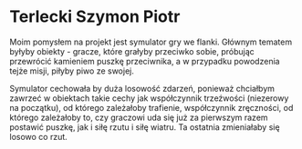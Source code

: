 # Terlecki Szymon Piotr

Moim pomysłem na projekt jest symulator gry we flanki. Głównym tematem byłyby obiekty - gracze, które grałyby przeciwko sobie, próbując przewrócić kamieniem puszkę przeciwnika, a w przypadku powodzenia tejże misji, piłyby piwo ze swojej. 

Symulator cechowała by duża losowość zdarzeń, ponieważ chciałbym zawrzeć w obiektach takie cechy jak współczynnik trzeźwości (niezerowy na początku), od którego zależałoby trafienie, współczynnik zręczności, od którego zależałoby to, czy graczowi uda się już za pierwszym razem postawić puszkę, jak i siłę rzutu i siłę wiatru. Ta ostatnia zmieniałaby się losowo co rzut.
